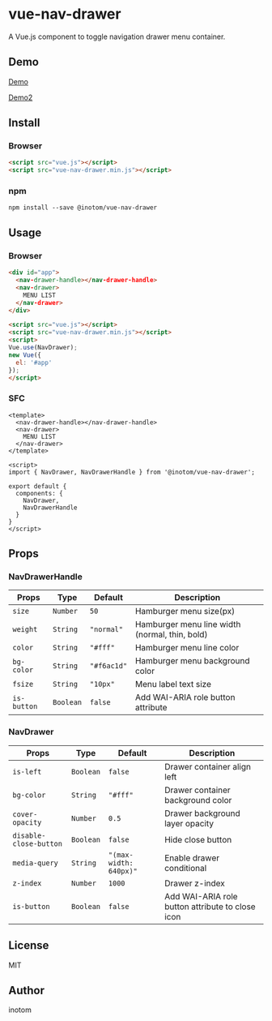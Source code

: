 # vue-nav-drawer

A Vue.js component to toggle navigation drawer menu container.


## Demo

[Demo](http://sandbox.serendip.ws/vue-nav-drawer.html)

[Demo2](http://sandbox.serendip.ws/vue-nav-drawer2.html)


## Install

### Browser

```html
<script src="vue.js"></script>
<script src="vue-nav-drawer.min.js"></script>
```


### npm

```
npm install --save @inotom/vue-nav-drawer
```


## Usage

### Browser

```html
<div id="app">
  <nav-drawer-handle></nav-drawer-handle>
  <nav-drawer>
    MENU LIST
  </nav-drawer>
</div>

<script src="vue.js"></script>
<script src="vue-nav-drawer.min.js"></script>
<script>
Vue.use(NavDrawer);
new Vue({
  el: '#app'
});
</script>
```


### SFC

```vue
<template>
  <nav-drawer-handle></nav-drawer-handle>
  <nav-drawer>
    MENU LIST
  </nav-drawer>
</template>

<script>
import { NavDrawer, NavDrawerHandle } from '@inotom/vue-nav-drawer';

export default {
  components: {
    NavDrawer,
    NavDrawerHandle
  }
}
</script>
```


## Props

### NavDrawerHandle

| Props          | Type      | Default         | Description                                    |
|----------------|-----------|-----------------|------------------------------------------------|
| `size`         | `Number`  | `50`            | Hamburger menu size(px)                        |
| `weight`       | `String`  | `"normal"`      | Hamburger menu line width (normal, thin, bold) |
| `color`        | `String`  | `"#fff"`        | Hamburger menu line color                      |
| `bg-color`     | `String`  | `"#f6ac1d"`     | Hamburger menu background color                |
| `fsize`        | `String`  | `"10px"`        | Menu label text size                           |
| `is-button`    | `Boolean` | `false`         | Add WAI-ARIA role button attribute             |


### NavDrawer

| Props                  | Type      | Default                | Description                                      |
|------------------------|-----------|------------------------|--------------------------------------------------|
| `is-left`              | `Boolean` | `false`                | Drawer container align left                      |
| `bg-color`             | `String`  | `"#fff"`               | Drawer container background color                |
| `cover-opacity`        | `Number`  | `0.5`                  | Drawer background layer opacity                  |
| `disable-close-button` | `Boolean` | `false`                | Hide close button                                |
| `media-query`          | `String`  | `"(max-width: 640px)"` | Enable drawer conditional                        |
| `z-index`              | `Number`  | `1000`                 | Drawer z-index                                   |
| `is-button`            | `Boolean` | `false`                | Add WAI-ARIA role button attribute to close icon |


## License

MIT

## Author

inotom
